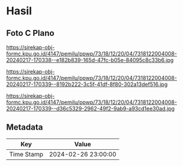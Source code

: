 # Hasil

## Foto C Plano

https://sirekap-obj-formc.kpu.go.id/4147/pemilu/ppwp/73/18/12/20/04/7318122004008-20240217-170338--e182b839-165d-47fc-b05e-84095c8c33b6.jpg

https://sirekap-obj-formc.kpu.go.id/4147/pemilu/ppwp/73/18/12/20/04/7318122004008-20240217-170339--8192b222-3c5f-41df-8f80-302a13def516.jpg

https://sirekap-obj-formc.kpu.go.id/4147/pemilu/ppwp/73/18/12/20/04/7318122004008-20240217-170339--d36c5329-2962-49f2-9ab9-a93cd1ee30ad.jpg


## Metadata

| Key        | Value               |
| ---------- | ------------------- |
| Time Stamp | 2024-02-26 23:00:00 |



